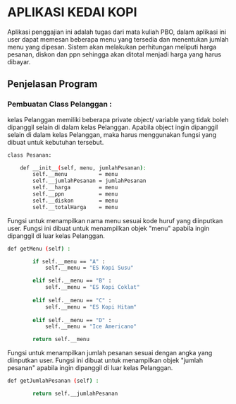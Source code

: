# APLIKASI KEDAI KOPI
Aplikasi penggajian ini adalah tugas dari mata kuliah PBO, dalam aplikasi ini user dapat memesan beberapa menu yang tersedia dan menentukan jumlah menu yang dipesan. Sistem akan melakukan perhitungan meliputi harga pesanan, diskon dan ppn sehingga akan ditotal menjadi harga yang harus dibayar.
## Penjelasan Program
### Pembuatan Class Pelanggan :
kelas Pelanggan memiliki beberapa private object/ variable yang tidak boleh dipanggil selain di dalam kelas Pelanggan. Apabila object ingin dipanggil selain di dalam kelas Pelanggan, maka harus menggunakan fungsi yang dibuat untuk kebutuhan tersebut.
```sh
class Pesanan:

    def __init__(self, menu, jumlahPesanan):
        self.__menu          = menu
        self.__jumlahPesanan = jumlahPesanan
        self.__harga         = menu
        self.__ppn           = menu
        self.__diskon        = menu
        self.__totalHarga    = menu
```
Fungsi untuk menampilkan nama menu sesuai kode huruf yang diinputkan user.
Fungsi ini dibuat untuk menampilkan objek "menu" apabila ingin dipanggil di luar kelas Pelanggan.
```sh
def getMenu (self) :

        if self.__menu == "A" :
            self.__menu = "ES Kopi Susu"

        elif self.__menu == "B" :
            self.__menu = "ES Kopi Coklat"
        
        elif self.__menu == "C" :
            self.__menu = "ES Kopi Hitam"
        
        elif self.__menu == "D" :
            self.__menu = "Ice Americano"

        return self.__menu
```
Fungsi untuk menampilkan jumlah pesanan sesuai dengan angka yang diinputkan user.
Fungsi ini dibuat untuk menampilkan objek "jumlah pesanan" apabila ingin dipanggil di luar kelas Pelanggan.
```sh
def getJumlahPesanan (self) :

        return self.__jumlahPesanan
```
